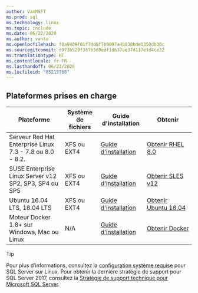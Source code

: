 ```yaml
---
author: VanMSFT
ms.prod: sql
ms.technology: linux
ms.topic: include
ms.date: 06/22/2020
ms.author: vanto
ms.openlocfilehash: f8a9409f01f7dd8f7b9097a4b838bde1350db30c
ms.sourcegitcommit: d973b520f387b568edf1d637ae37d117e1d4ce32
ms.translationtype: HT
ms.contentlocale: fr-FR
ms.lasthandoff: 06/23/2020
ms.locfileid: "85215768"
---
```

## <a name="supported-platforms"></a>Plateformes prises en charge

| Plateforme | Système de fichiers | Guide d'installation | Obtenir |
|-----|-----|-----|-----|
| Serveur Red Hat Enterprise Linux 7.3 - 7.8 ou 8.0 - 8.2. | XFS ou EXT4 | [Guide d'installation](../linux/quickstart-install-connect-red-hat.md) | [Obtenir RHEL 8.0](https://access.redhat.com/products/red-hat-enterprise-linux/evaluation) |
| SUSE Enterprise Linux Server v12 SP2, SP3, SP4 ou SP5 | XFS ou EXT4 | [Guide d'installation](../linux/quickstart-install-connect-suse.md) | [Obtenir SLES v12](https://www.suse.com/products/server) |
| Ubuntu 16.04 LTS, 18.04 LTS | XFS ou EXT4 | [Guide d'installation](../linux/quickstart-install-connect-ubuntu.md) | [Obtenir Ubuntu 18.04](http://releases.ubuntu.com/bionic/) |
| Moteur Docker 1.8+ sur Windows, Mac ou Linux | N/A | [Guide d'installation](../linux/quickstart-install-connect-docker.md) | [Obtenir Docker](https://www.docker.com/get-started) |

> [!TIP]
> Pour plus d’informations, consultez la [configuration système requise](../linux/sql-server-linux-setup.md#system) pour SQL Server sur Linux. Pour obtenir la dernière stratégie de support pour SQL Server 2017, consultez la [Stratégie de support technique pour Microsoft SQL Server](https://support.microsoft.com/help/4047326/support-policy-for-microsoft-sql-server).